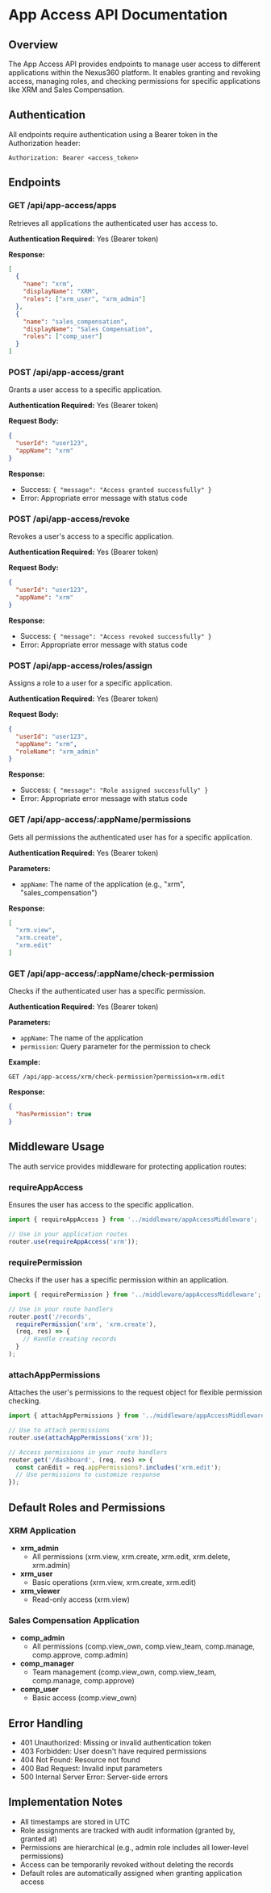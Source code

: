 # App Access API Documentation

## Overview
The App Access API provides endpoints to manage user access to different applications within the Nexus360 platform. It enables granting and revoking access, managing roles, and checking permissions for specific applications like XRM and Sales Compensation.

## Authentication
All endpoints require authentication using a Bearer token in the Authorization header:
```
Authorization: Bearer <access_token>
```

## Endpoints

### GET /api/app-access/apps
Retrieves all applications the authenticated user has access to.

**Authentication Required:** Yes (Bearer token)

**Response:**
```json
[
  {
    "name": "xrm",
    "displayName": "XRM",
    "roles": ["xrm_user", "xrm_admin"]
  },
  {
    "name": "sales_compensation",
    "displayName": "Sales Compensation",
    "roles": ["comp_user"]
  }
]
```

### POST /api/app-access/grant
Grants a user access to a specific application.

**Authentication Required:** Yes (Bearer token)

**Request Body:**
```json
{
  "userId": "user123",
  "appName": "xrm"
}
```

**Response:**
- Success: `{ "message": "Access granted successfully" }`
- Error: Appropriate error message with status code

### POST /api/app-access/revoke
Revokes a user's access to a specific application.

**Authentication Required:** Yes (Bearer token)

**Request Body:**
```json
{
  "userId": "user123",
  "appName": "xrm"
}
```

**Response:**
- Success: `{ "message": "Access revoked successfully" }`
- Error: Appropriate error message with status code

### POST /api/app-access/roles/assign
Assigns a role to a user for a specific application.

**Authentication Required:** Yes (Bearer token)

**Request Body:**
```json
{
  "userId": "user123",
  "appName": "xrm",
  "roleName": "xrm_admin"
}
```

**Response:**
- Success: `{ "message": "Role assigned successfully" }`
- Error: Appropriate error message with status code

### GET /api/app-access/:appName/permissions
Gets all permissions the authenticated user has for a specific application.

**Authentication Required:** Yes (Bearer token)

**Parameters:**
- `appName`: The name of the application (e.g., "xrm", "sales_compensation")

**Response:**
```json
[
  "xrm.view",
  "xrm.create",
  "xrm.edit"
]
```

### GET /api/app-access/:appName/check-permission
Checks if the authenticated user has a specific permission.

**Authentication Required:** Yes (Bearer token)

**Parameters:**
- `appName`: The name of the application
- `permission`: Query parameter for the permission to check

**Example:**
```
GET /api/app-access/xrm/check-permission?permission=xrm.edit
```

**Response:**
```json
{
  "hasPermission": true
}
```

## Middleware Usage

The auth service provides middleware for protecting application routes:

### requireAppAccess
Ensures the user has access to the specific application.

```typescript
import { requireAppAccess } from '../middleware/appAccessMiddleware';

// Use in your application routes
router.use(requireAppAccess('xrm'));
```

### requirePermission
Checks if the user has a specific permission within an application.

```typescript
import { requirePermission } from '../middleware/appAccessMiddleware';

// Use in your route handlers
router.post('/records', 
  requirePermission('xrm', 'xrm.create'),
  (req, res) => {
    // Handle creating records
  }
);
```

### attachAppPermissions
Attaches the user's permissions to the request object for flexible permission checking.

```typescript
import { attachAppPermissions } from '../middleware/appAccessMiddleware';

// Use to attach permissions
router.use(attachAppPermissions('xrm'));

// Access permissions in your route handlers
router.get('/dashboard', (req, res) => {
  const canEdit = req.appPermissions?.includes('xrm.edit');
  // Use permissions to customize response
});
```

## Default Roles and Permissions

### XRM Application
- **xrm_admin**
  - All permissions (xrm.view, xrm.create, xrm.edit, xrm.delete, xrm.admin)
- **xrm_user**
  - Basic operations (xrm.view, xrm.create, xrm.edit)
- **xrm_viewer**
  - Read-only access (xrm.view)

### Sales Compensation Application
- **comp_admin**
  - All permissions (comp.view_own, comp.view_team, comp.manage, comp.approve, comp.admin)
- **comp_manager**
  - Team management (comp.view_own, comp.view_team, comp.manage, comp.approve)
- **comp_user**
  - Basic access (comp.view_own)

## Error Handling
- 401 Unauthorized: Missing or invalid authentication token
- 403 Forbidden: User doesn't have required permissions
- 404 Not Found: Resource not found
- 400 Bad Request: Invalid input parameters
- 500 Internal Server Error: Server-side errors

## Implementation Notes
- All timestamps are stored in UTC
- Role assignments are tracked with audit information (granted by, granted at)
- Permissions are hierarchical (e.g., admin role includes all lower-level permissions)
- Access can be temporarily revoked without deleting the records
- Default roles are automatically assigned when granting application access
